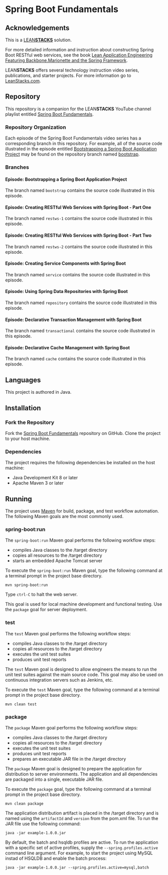 # Spring Boot Fundamentals

## Acknowledgements

This is a [LEAN**STACKS**](http://www.leanstacks.com) solution.

For more detailed information and instruction about constructing Spring Boot RESTful web services, see the book [Lean Application Engineering Featuring Backbone.Marionette and the Spring Framework](https://leanpub.com/leanstacks-marionette-spring).

LEAN**STACKS** offers several technology instruction video series, publications, and starter projects.  For more information go to [LeanStacks.com](http://www.leanstacks.com/).

## Repository

This repository is a companion for the LEAN**STACKS** YouTube channel playlist entitled [Spring Boot Fundamentals](https://www.youtube.com/playlist?list=PLGDwUiT1wr6-Fn3N2oqJpTdhGjFHnIIKY).

### Repository Organization

Each episode of the Spring Boot Fundamentals video series has a corresponding branch in this repository.  For example, all of the source code illustrated in the episode entitled [Bootstrapping a Spring Boot Application Project](https://youtu.be/XbknBOmMuPQ?list=PLGDwUiT1wr6-Fn3N2oqJpTdhGjFHnIIKY) may be found on the repository branch named [bootstrap](https://github.com/mwarman/spring-boot-fundamentals/tree/bootstrap).

### Branches

#### Episode: Bootstrapping a Spring Boot Application Project

The branch named `bootstrap` contains the source code illustrated in this episode.

#### Episode: Creating RESTful Web Services with Spring Boot - Part One

The branch named `restws-1` contains the source code illustrated in this episode.

#### Episode: Creating RESTful Web Services with Spring Boot - Part Two

The branch named `restws-2` contains the source code illustrated in this episode.

#### Episode: Creating Service Components with Spring Boot

The branch named `service` contains the source code illustrated in this episode.

#### Episode: Using Spring Data Repositories with Spring Boot

The branch named `repository` contains the source code illustrated in this episode.

#### Episode: Declarative Transaction Management with Spring Boot

The branch named `transactional` contains the source code illustrated in this episode.

#### Episode: Declarative Cache Management with Spring Boot

The branch named `cache` contains the source code illustrated in this episode.


## Languages

This project is authored in Java.

## Installation

### Fork the Repository

Fork the [Spring Boot Fundamentals](https://github.com/mwarman/spring-boot-fundamentals) repository on GitHub.  Clone the project to your host machine.

### Dependencies

The project requires the following dependencies be installed on the host machine:

* Java Development Kit 8 or later
* Apache Maven 3 or later

## Running

The project uses [Maven](http://maven.apache.org/) for build, package, and test workflow automation.  The following Maven goals are the most commonly used.

### spring-boot:run

The `spring-boot:run` Maven goal performs the following workflow steps:

* compiles Java classes to the /target directory
* copies all resources to the /target directory
* starts an embedded Apache Tomcat server

To execute the `spring-boot:run` Maven goal, type the following command at a terminal prompt in the project base directory.

```
mvn spring-boot:run
```

Type `ctrl-C` to halt the web server.

This goal is used for local machine development and functional testing.  Use the `package` goal for server deployment.

### test

The `test` Maven goal performs the following workflow steps:

* compiles Java classes to the /target directory
* copies all resources to the /target directory
* executes the unit test suites
* produces unit test reports

The `test` Maven goal is designed to allow engineers the means to run the unit test suites against the main source code.  This goal may also be used on continuous integration servers such as Jenkins, etc.

To execute the `test` Maven goal, type the following command at a terminal prompt in the project base directory.

```
mvn clean test
```

### package

The `package` Maven goal performs the following workflow steps:

* compiles Java classes to the /target directory
* copies all resources to the /target directory
* executes the unit test suites
* produces unit test reports
* prepares an executable JAR file in the /target directory

The `package` Maven goal is designed to prepare the application for distribution to server environments.  The application and all dependencies are packaged into a single, executable JAR file.

To execute the `package` goal, type the following command at a terminal prompt in the project base directory.

```
mvn clean package
```

The application distribution artifact is placed in the /target directory and is named using the `artifactId` and `version` from the pom.xml file.  To run the JAR file use the following command:

```
java -jar example-1.0.0.jar
```

By default, the batch and hsqldb profiles are active.  To run the application with a specific set of active profiles, supply the `--spring.profiles.active` command line argument.  For example, to start the project using MySQL instad of HSQLDB and enable the batch process:

```
java -jar example-1.0.0.jar --spring.profiles.active=mysql,batch
```
